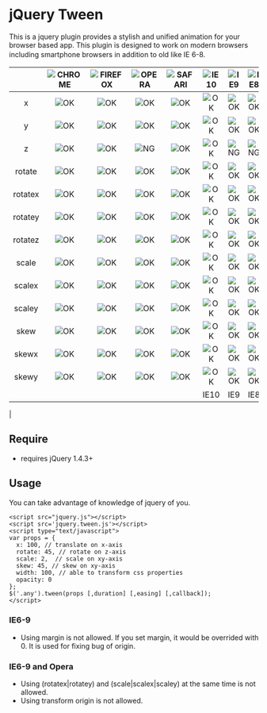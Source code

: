 jQuery Tween
============

This is a jquery plugin provides a stylish and unified animation for your browser based app. 
This plugin is designed to work on modern browsers including smartphone browsers in addition to old like IE 6-8.
　  

|              | ![CHROME][chrome] | ![FIREFOX][firefox] | ![OPERA][opera]   | ![SAFARI][safari] | ![IE10][ie10] | ![IE9][ie9] | ![IE8][ie8] | ![IE7][ie7] | ![IE6][ie6] |
|:------------:|:---------:|:---------:|:---------:|:---------:|:---------:|:---------:|:---------:|:---------:|:---------:|
| x            | ![OK][OK] | ![OK][OK] | ![OK][OK] | ![OK][OK] | ![OK][OK] | ![OK][OK] | ![OK][OK] | ![OK][OK] | ![OK][OK] |
| y            | ![OK][OK] | ![OK][OK] | ![OK][OK] | ![OK][OK] | ![OK][OK] | ![OK][OK] | ![OK][OK] | ![OK][OK] | ![OK][OK] |
| z            | ![OK][OK] | ![OK][OK] | ![NG][NG] | ![OK][OK] | ![OK][OK] | ![NG][NG] | ![NG][NG] | ![NG][NG] | ![NG][NG] |
| rotate       | ![OK][OK] | ![OK][OK] | ![OK][OK] | ![OK][OK] | ![OK][OK] | ![OK][OK] | ![OK][OK] | ![OK][OK] | ![OK][OK] |
| rotatex      | ![OK][OK] | ![OK][OK] | ![OK][OK] | ![OK][OK] | ![OK][OK] | ![OK][OK] | ![OK][OK] | ![OK][OK] | ![OK][OK] |
| rotatey      | ![OK][OK] | ![OK][OK] | ![OK][OK] | ![OK][OK] | ![OK][OK] | ![OK][OK] | ![OK][OK] | ![OK][OK] | ![OK][OK] |
| rotatez      | ![OK][OK] | ![OK][OK] | ![OK][OK] | ![OK][OK] | ![OK][OK] | ![OK][OK] | ![OK][OK] | ![OK][OK] | ![OK][OK] |
| scale        | ![OK][OK] | ![OK][OK] | ![OK][OK] | ![OK][OK] | ![OK][OK] | ![OK][OK] | ![OK][OK] | ![OK][OK] | ![OK][OK] |
| scalex       | ![OK][OK] | ![OK][OK] | ![OK][OK] | ![OK][OK] | ![OK][OK] | ![OK][OK] | ![OK][OK] | ![OK][OK] | ![OK][OK] |
| scaley       | ![OK][OK] | ![OK][OK] | ![OK][OK] | ![OK][OK] | ![OK][OK] | ![OK][OK] | ![OK][OK] | ![OK][OK] | ![OK][OK] |
| skew         | ![OK][OK] | ![OK][OK] | ![OK][OK] | ![OK][OK] | ![OK][OK] | ![OK][OK] | ![OK][OK] | ![OK][OK] | ![OK][OK] |
| skewx        | ![OK][OK] | ![OK][OK] | ![OK][OK] | ![OK][OK] | ![OK][OK] | ![OK][OK] | ![OK][OK] | ![OK][OK] | ![OK][OK] |
| skewy        | ![OK][OK] | ![OK][OK] | ![OK][OK] | ![OK][OK] | ![OK][OK] | ![OK][OK] | ![OK][OK] | ![OK][OK] | ![OK][OK] |
|              |           |           |           |           |    IE10   |    IE9    |    IE8    |    IE7    |    IE6   
|

<!--           | CHROME    | FIREFOX   | OPERA     | SAFARI    | IE10      | IE9       | IE8       | IE7       | IE6       | -->

[chrome]: https://raw.github.com/paulirish/browser-logos/master/chrome/chrome_48x48.png
[firefox]: https://raw.github.com/paulirish/browser-logos/master/firefox/firefox_48x48.png
[opera]: https://raw.github.com/paulirish/browser-logos/master/opera/opera_48x48.png
[safari]: https://raw.github.com/paulirish/browser-logos/master/safari/safari_48x48.png
[ie10]: https://raw.githubusercontent.com/alrra/browser-logos/master/internet-explorer-tile/internet-explorer-tile_48x48.png
[ie9]: https://raw.githubusercontent.com/alrra/browser-logos/master/internet-explorer/internet-explorer_48x48.png
[ie8]: https://raw.githubusercontent.com/alrra/browser-logos/master/archive/internet-explorer_7-8/internet-explorer_7-8_48x48.png
[ie7]: https://raw.githubusercontent.com/alrra/browser-logos/master/archive/internet-explorer_7-8/internet-explorer_7-8_48x48.png
[ie6]: https://raw.githubusercontent.com/alrra/browser-logos/master/archive/internet-explorer_6/internet-explorer_6_48x48.png
[OK]: https://raw.github.com/after12am/jquery.tween.js/master/images/tick.png
[NG]: https://raw.github.com/after12am/jquery.tween.js/master/images/cross.png


## Require

* requires jQuery 1.4.3+


## Usage

You can take advantage of knowledge of jquery of you.

```
<script src="jquery.js"></script>
<script src='jquery.tween.js'></script>
<script type="text/javascript">
var props = {
  x: 100, // translate on x-axis
  rotate: 45, // rotate on z-axis
  scale: 2,  // scale on xy-axis
  skew: 45, // skew on xy-axis
  width: 100, // able to transform css properties
  opacity: 0
};
$('.any').tween(props [,duration] [,easing] [,callback]);
</script>
```

### IE6-9

* Using margin is not allowed. If you set margin, it would be overrided with 0. It is used for fixing bug of origin.

### IE6-9 and Opera

* Using (rotatex|rotatey) and (scale|scalex|scaley) at the same time is not allowed.
* Using transform origin is not allowed.


